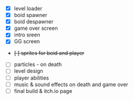  - [x] level loader
 - [x] boid spawner
 - [x] boid despawner
 - [x] game over screen
 - [x] intro sreen
 - [x] GG screen
 - ~~[ ] sprites for boid and player~~
 - [ ] particles - on death
 - [ ] level design
 - [ ] player abilities
 - [ ] music & sound effects on death and game over
 - [ ] final build & itch.io page
